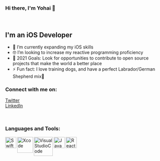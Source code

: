 ### Hi there, I'm Yohai 👋
<br />

## I'm an iOS Developer

- 🌱 I’m currently expanding my iOS skills
- 🤓 I’m looking to increase my reactive programming proficiency
- 🥅 2021 Goals: Look for opportunities to contribute to open source projects that make the world a better place
- ⚡ Fun fact: I love training dogs, and have a perfect Labrador/German Shepherd mix🐶


### Connect with me on:

[Twitter](https://twitter.com/YohaiR)
<br />
[LinkedIn](https://www.linkedin.com/in/yohai-reshef-28b3b3153/)

<br />

### Languages and Tools:


<img align="left" alt="Swift" width="35px" src="https://user-images.githubusercontent.com/41536381/128751741-3f327135-0ce3-43f2-8b73-b8d74e174951.png" />
<img align="left" alt="Xcode" width="50px" src="https://user-images.githubusercontent.com/41536381/128836029-337b575b-73e6-4ef0-a648-98b30d221f18.jpeg" />
<img align="left" alt="VisualStudioCode" width="60px" src="https://user-images.githubusercontent.com/41536381/128751754-98ca446b-2927-4eb0-b483-7eca050ef784.png" />
<img align="left" alt="JavaScript" width="35px" src="https://user-images.githubusercontent.com/41536381/128752078-4099e581-d849-4cdf-b656-c5709d9a65ba.png" />
<img align="left" alt="ReactNative" width="35px" src="https://user-images.githubusercontent.com/41536381/128752086-3aa57d70-9fc1-4e5e-a9d6-e152e57ba1c6.png" />

<br />
<br />

